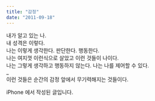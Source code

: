 ```yaml
---
title: "감정"
date: "2011-09-18"
---
```


내가 알고 있는 나.  
내 성격은 이렇다.  
나는 이렇게 생각한다. 판단한다. 행동한다.  
나는 여지껏 이런식으로 살았고 이런 것들이 나이다.  
나는 그렇게 생각하고 행동하지 않는다. 나는 나를 제어할 수 있다.  
\_  
이런 것들은 순간의 감정 앞에서 무기력해지는 것들이다.  
  
iPhone 에서 작성된 글입니다.
